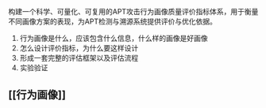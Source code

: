 构建一个科学、可量化、可复用的APT攻击行为画像质量评价指标体系，用于衡量不同画像方案的表现，为APT检测与溯源系统提供评价与优化依据。
1. 行为画像是什么，应该包含什么信息，什么样的画像是好画像
2. 怎么设计评价指标，为什么要这样设计
3. 形成一套完整的评估框架以及评估流程
4. 实验验证
   
## [[行为画像]]


